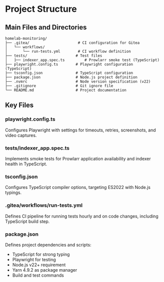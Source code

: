 # Project Structure

## Main Files and Directories

```
homelab-monitoring/
├── .gitea/                      # CI configuration for Gitea
│   └── workflows/
│       └── run-tests.yml        # CI workflow definition
├── tests/                      # Test files
│   ├── indexer_app.spec.ts         # Prowlarr smoke test (TypeScript)
├── playwright.config.ts        # Playwright configuration (TypeScript)
├── tsconfig.json               # TypeScript configuration
├── package.json                # Node.js project definition
├── .nvmrc                      # Node version specification (v22)
├── .gitignore                  # Git ignore file
└── README.md                   # Project documentation
```

## Key Files

### playwright.config.ts

Configures Playwright with settings for timeouts, retries, screenshots, and video captures.

### tests/indexer_app.spec.ts

Implements smoke tests for Prowlarr application availability and indexer health in TypeScript.

### tsconfig.json

Configures TypeScript compiler options, targeting ES2022 with Node.js typings.

### .gitea/workflows/run-tests.yml

Defines CI pipeline for running tests hourly and on code changes, including TypeScript build step.

### package.json

Defines project dependencies and scripts:

- TypeScript for strong typing
- Playwright for testing
- Node.js v22+ requirement
- Yarn 4.9.2 as package manager
- Build and test commands
